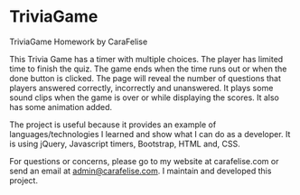 # TriviaGame
TriviaGame Homework by CaraFelise

This Trivia Game has a timer with multiple choices. The player has limited time to finish the quiz. The game ends when the time runs out or when the done button is clicked. The page will reveal the number of questions that players answered correctly, incorrectly and unanswered. It plays some sound clips when the game is over or while displaying the scores. It also has some animation added.

The project is useful because it provides an example of languages/technologies I learned and show what I can do as a developer. It is using jQuery, Javascript timers, Bootstrap, HTML and, CSS.

For questions or concerns, please go to my website at carafelise.com or send an email at admin@carafelise.com. I maintain and developed this project.